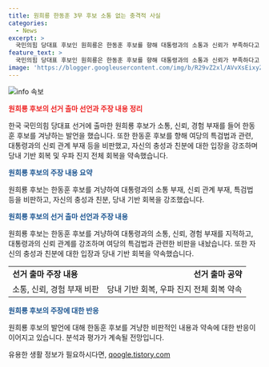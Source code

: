 ```yaml
---
title: 원희룡 한동훈 3무 후보 소통 없는 충격적 사실
categories:
  - News
excerpt: >
  국민의힘 당대표 후보인 원희룡은 한동훈 후보를 향해 대통령과의 소통과 신뢰가 부족하다고 비판했다. 한동훈 후보를 겨냥해 대통령과의 관계를 의심하며 소통, 신뢰, 경험 3가지가 없다고 주장했으며, 특히 신뢰 관계의 부재를 강조했다. 또한 한동훈 후보가 내놓은 제3자 해병대원 특검법을 비판하고, 윤석열 대통령과의 충성에 대한 주장을 했다. 원희룡은 당 대표로서 업그레이드된 당을 이끄는 역할을 맡을 것이라고 강조했다.
feature_text: >
  국민의힘 당대표 후보인 원희룡은 한동훈 후보를 향해 대통령과의 소통과 신뢰가 부족하다고 비판했다. 한동훈 후보를 겨냥해 대통령과의 관계를 의심하며 소통, 신뢰, 경험 3가지가 없다고 주장했으며, 특히 신뢰 관계의 부재를 강조했다. 또한 한동훈 후보가 내놓은 제3자 해병대원 특검법을 비판하고, 윤석열 대통령과의 충성에 대한 주장을 했다. 원희룡은 당 대표로서 업그레이드된 당을 이끄는 역할을 맡을 것이라고 강조했다.
image: 'https://blogger.googleusercontent.com/img/b/R29vZ2xl/AVvXsEixyZcFfHzMRdzZMjFBmAUKJYCLCGyLL1o632UiGVXcaFdKo_bkvkuCioo0uUKlGfBVcT3P84aROyZIXSBEx3Aw5nCQ3pTgDom1WDC4m8eifvWiAmWEEVb4x6G_l8C0QH225ldMjyaFvpxGEBGNO37VmDTDMHGhJPq73UglMfDca1-0aw/s1600/blogspot.png'
---
```


<p><img src="https://blogger.googleusercontent.com/img/b/R29vZ2xl/AVvXsEixyZcFfHzMRdzZMjFBmAUKJYCLCGyLL1o632UiGVXcaFdKo_bkvkuCioo0uUKlGfBVcT3P84aROyZIXSBEx3Aw5nCQ3pTgDom1WDC4m8eifvWiAmWEEVb4x6G_l8C0QH225ldMjyaFvpxGEBGNO37VmDTDMHGhJPq73UglMfDca1-0aw/s1600/blogspot.png" alt="info 속보" /></p>

<p><b><span style="color: #ee2323;">원희룡 후보의 선거 출마 선언과 주장 내용 정리</span></b></p>

<p>한국 국민의힘 당대표 선거에 출마한 원희룡 후보가 소통, 신뢰, 경험 부재를 들어 한동훈 후보를 겨냥하는 발언을 했습니다. 또한 한동훈 후보를 향해 여당의 특검법과 관련, 대통령과의 신뢰 관계 부재 등을 비판했고, 자신의 충성과 친분에 대한 입장을 강조하며 당내 기반 회복 및 우파 진지 전체 회복을 약속했습니다. </p>

<p><b><span style="color: #1a5490;">원희룡 후보의 주장 내용 요약</span></b></p>

<p>원희룡 후보는 한동훈 후보를 겨냥하여 대통령과의 소통 부재, 신뢰 관계 부재, 특검법 등을 비판하고, 자신의 충성과 친분, 당내 기반 회복을 강조했습니다.</p>

<p><b><span style="color: #1a5490;">원희룡 후보의 선거 출마 선언과 주장 내용</span></b></p>

<p>원희룡 후보는 한동훈 후보를 겨냥하여 대통령과의 소통, 신뢰, 경험 부재를 지적하고, 대통령과의 신뢰 관계를 강조하며 여당의 특검법과 관련한 비판을 내놨습니다. 또한 자신의 충성과 친분에 대한 입장과 당내 기반 회복을 약속했습니다.</p>

<table>
  <tr>
    <td style="text-align: left; height: 17px;"><b>선거 출마 주장 내용</b></td>
    <td style="text-align: right; height: 17px;"><b>선거 출마 공약</b></td>
  </tr>
  <tr>
    <td style="text-align: left; height: 17px;">소통, 신뢰, 경험 부재 비판</td>
    <td style="text-align: right; height: 17px;">당내 기반 회복, 우파 진지 전체 회복 약속</td>
  </tr>

</table>

<p><b><span style="color: #1a5490;">원희룡 후보의 주장에 대한 반응</span></b></p>

<p>원희룡 후보의 발언에 대해 한동훈 후보를 겨냥한 비판적인 내용과 약속에 대한 반응이 이어지고 있습니다. 분석과 평가가 계속될 전망입니다.</p>
유용한 생활 정보가 필요하시다면, <a href="https://qoogle.tistory.com" rel="dofollow">qoogle.tistory.com</a>


